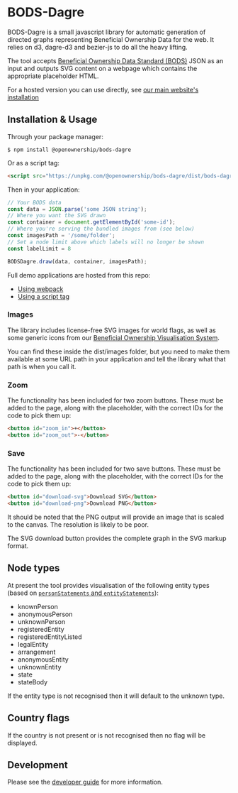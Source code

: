 # BODS-Dagre

BODS-Dagre is a small javascript library for automatic generation of directed
graphs representing Beneficial Ownership Data for the web. It relies on d3,
dagre-d3 and bezier-js to do all the heavy lifting.

The tool accepts [Beneficial Ownership Data Standard (BODS)](http://standard.openownership.org/)
JSON as an input and outputs SVG content on a webpage which contains the
appropriate placeholder HTML.

For a hosted version you can use directly, see [our main website's installation](https://www.openownership.org/en/publications/beneficial-ownership-visualisation-system/bods-data-visualiser/)

## Installation & Usage

Through your package manager:

```shell
$ npm install @openownership/bods-dagre
```

Or as a script tag:

```html
<script src="https://unpkg.com/@openownership/bods-dagre/dist/bods-dagre.js"></script>
```

Then in your application:

```js
// Your BODS data
const data = JSON.parse('some JSON string');
// Where you want the SVG drawn
const container = document.getElementById('some-id');
// Where you're serving the bundled images from (see below)
const imagesPath = '/some/folder';
// Set a node limit above which labels will no longer be shown 
const labelLimit = 8

BODSDagre.draw(data, container, imagesPath);
```

Full demo applications are hosted from this repo:
- <a href="https://openownership.github.io/visualisation-tool/">Using webpack</a>
- <a href="https://openownership.github.io/visualisation-tool/script-tag.html">Using a script tag</a>

### Images

The library includes license-free SVG images for world flags, as well as some
generic icons from our [Beneficial Ownership Visualisation System](https://www.openownership.org/en/publications/beneficial-ownership-visualisation-system/).

You can find these inside the dist/images folder, but you need to make them
available at some URL path in your application and tell the library what that
path is when you call it.

### Zoom

The functionality has been included for two zoom buttons. These must be added to
the page, along with the placeholder, with the correct IDs for the code to
pick them up:

```html
<button id="zoom_in">+</button>
<button id="zoom_out">-</button>
```

### Save

The functionality has been included for two save buttons. These must be added to
the page, along with the placeholder, with the correct IDs for the code to
pick them up:

```html
<button id="download-svg">Download SVG</button>
<button id="download-png">Download PNG</button>
```

It should be noted that the PNG output will provide an image that is scaled to the canvas. The resolution is likely to be poor.

The SVG download button provides the complete graph in the SVG markup format.

## Node types

At present the tool provides visualisation of the following entity types (based on [`personStatements` and `entityStatements`](https://standard.openownership.org/en/0.2.0/schema/reference.html#schema-entity-statement)):

  * knownPerson
  * anonymousPerson
  * unknownPerson
  * registeredEntity
  * registeredEntityListed
  * legalEntity
  * arrangement
  * anonymousEntity
  * unknownEntity
  * state
  * stateBody

If the entity type is not recognised then it will default to the unknown type.

## Country flags

If the country is not present or is not recognised then no flag will be displayed.

## Development

Please see the [developer guide](./DEVELOPER.md) for more information.
